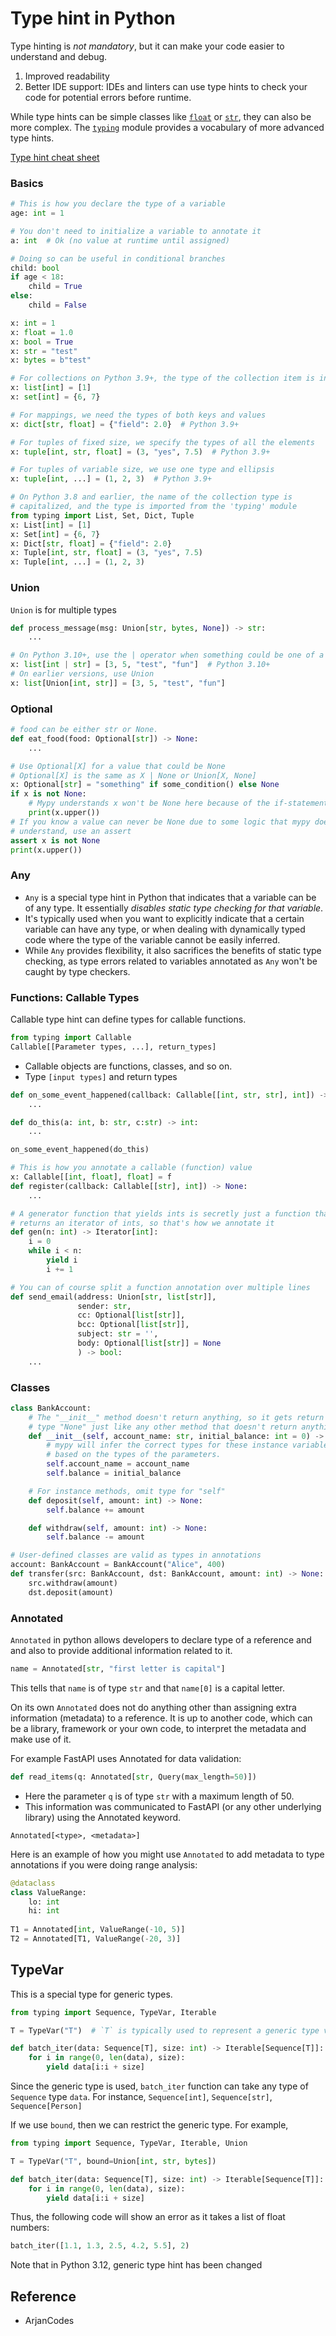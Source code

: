 # Type hint in Python



Type hinting is _not mandatory_, but it can make your code easier to understand and debug. 
1. Improved readability
2. Better IDE support: IDEs and linters can use type hints to check your code for potential errors before runtime. 

While type hints can be simple classes like [`float`](https://docs.python.org/3/library/functions.html#float "float") or [`str`](https://docs.python.org/3/library/stdtypes.html#str "str"), they can also be more complex. The [`typing`](https://docs.python.org/3/library/typing.html#module-typing "typing: Support for type hints (see :pep:`484`).") module provides a vocabulary of more advanced type hints.

[Type hint cheat sheet](https://mypy.readthedocs.io/en/stable/cheat_sheet_py3.html)

### Basics

```python
# This is how you declare the type of a variable
age: int = 1

# You don't need to initialize a variable to annotate it
a: int  # Ok (no value at runtime until assigned)

# Doing so can be useful in conditional branches
child: bool
if age < 18:
    child = True
else:
    child = False
```

```python
x: int = 1
x: float = 1.0
x: bool = True
x: str = "test"
x: bytes = b"test"

# For collections on Python 3.9+, the type of the collection item is in brackets
x: list[int] = [1]
x: set[int] = {6, 7}

# For mappings, we need the types of both keys and values
x: dict[str, float] = {"field": 2.0}  # Python 3.9+

# For tuples of fixed size, we specify the types of all the elements
x: tuple[int, str, float] = (3, "yes", 7.5)  # Python 3.9+

# For tuples of variable size, we use one type and ellipsis
x: tuple[int, ...] = (1, 2, 3)  # Python 3.9+
```


```python
# On Python 3.8 and earlier, the name of the collection type is
# capitalized, and the type is imported from the 'typing' module
from typing import List, Set, Dict, Tuple
x: List[int] = [1]
x: Set[int] = {6, 7}
x: Dict[str, float] = {"field": 2.0}
x: Tuple[int, str, float] = (3, "yes", 7.5)
x: Tuple[int, ...] = (1, 2, 3)

```

### Union 

`Union` is for multiple types
```python
def process_message(msg: Union[str, bytes, None]) -> str:
	...

# On Python 3.10+, use the | operator when something could be one of a few types
x: list[int | str] = [3, 5, "test", "fun"]  # Python 3.10+
# On earlier versions, use Union
x: list[Union[int, str]] = [3, 5, "test", "fun"]
```
### Optional 
```python
# food can be either str or None.
def eat_food(food: Optional[str]) -> None:
	...

# Use Optional[X] for a value that could be None
# Optional[X] is the same as X | None or Union[X, None]
x: Optional[str] = "something" if some_condition() else None
if x is not None:
    # Mypy understands x won't be None here because of the if-statement
    print(x.upper())
# If you know a value can never be None due to some logic that mypy doesn't
# understand, use an assert
assert x is not None
print(x.upper())
```


### Any
- `Any` is a special type hint in Python that indicates that a variable can be of any type. It essentially _disables static type checking for that variable_.
- It's typically used when you want to explicitly indicate that a certain variable can have any type, or when dealing with dynamically typed code where the type of the variable cannot be easily inferred.
- While `Any` provides flexibility, it also sacrifices the benefits of static type checking, as type errors related to variables annotated as `Any` won't be caught by type checkers.

### Functions: Callable Types

Callable type hint can define types for callable functions.
```python
from typing import Callable
Callable[[Parameter types, ...], return_types] 
```
- Callable objects are functions, classes, and so on. 
- Type `[input types]` and return types

```python
def on_some_event_happened(callback: Callable[[int, str, str], int]) -> None:
    ...

def do_this(a: int, b: str, c:str) -> int:
    ...

on_some_event_happened(do_this)

# This is how you annotate a callable (function) value
x: Callable[[int, float], float] = f
def register(callback: Callable[[str], int]) -> None: 
	...

# A generator function that yields ints is secretly just a function that
# returns an iterator of ints, so that's how we annotate it
def gen(n: int) -> Iterator[int]:
    i = 0
    while i < n:
        yield i
        i += 1

# You can of course split a function annotation over multiple lines
def send_email(address: Union[str, list[str]],
               sender: str,
               cc: Optional[list[str]],
               bcc: Optional[list[str]],
               subject: str = '',
               body: Optional[list[str]] = None
               ) -> bool:
    ...
```

### Classes

```python
class BankAccount:
    # The "__init__" method doesn't return anything, so it gets return
    # type "None" just like any other method that doesn't return anything
    def __init__(self, account_name: str, initial_balance: int = 0) -> None:
        # mypy will infer the correct types for these instance variables
        # based on the types of the parameters.
        self.account_name = account_name
        self.balance = initial_balance

    # For instance methods, omit type for "self"
    def deposit(self, amount: int) -> None:
        self.balance += amount

    def withdraw(self, amount: int) -> None:
        self.balance -= amount

# User-defined classes are valid as types in annotations
account: BankAccount = BankAccount("Alice", 400)
def transfer(src: BankAccount, dst: BankAccount, amount: int) -> None:
    src.withdraw(amount)
    dst.deposit(amount)
```
### Annotated

`Annotated` in python allows developers to declare type of a reference and and also to provide additional information related to it.

```python
name = Annotated[str, "first letter is capital"]
```

This tells that `name` is of type `str` and that `name[0]` is a capital letter.

On its own `Annotated` does not do anything other than assigning extra information (metadata) to a reference. It is up to another code, which can be a library, framework or your own code, to interpret the metadata and make use of it.

For example FastAPI uses Annotated for data validation:
```python
def read_items(q: Annotated[str, Query(max_length=50)])
```
- Here the parameter `q` is of type `str` with a maximum length of 50. 
- This information was communicated to FastAPI (or any other underlying library) using the Annotated keyword.

`Annotated[<type>, <metadata>]`

Here is an example of how you might use `Annotated` to add metadata to type annotations if you were doing range analysis:

```python
@dataclass
class ValueRange:
    lo: int
    hi: int
	
T1 = Annotated[int, ValueRange(-10, 5)]
T2 = Annotated[T1, ValueRange(-20, 3)]
```

## TypeVar

This is a special type for generic types. 

```python
from typing import Sequence, TypeVar, Iterable

T = TypeVar("T")  # `T` is typically used to represent a generic type variable

def batch_iter(data: Sequence[T], size: int) -> Iterable[Sequence[T]]:
    for i in range(0, len(data), size):
        yield data[i:i + size]
```

Since the generic type is used, `batch_iter` function can take any type of `Sequence` type `data`. For instance, `Sequence[int]`, `Sequence[str]`, `Sequence[Person]`

If we use `bound`, then we can restrict the generic type. For example, 
```python
from typing import Sequence, TypeVar, Iterable, Union

T = TypeVar("T", bound=Union[int, str, bytes])

def batch_iter(data: Sequence[T], size: int) -> Iterable[Sequence[T]]:
    for i in range(0, len(data), size):
        yield data[i:i + size]
```

Thus, the following code will show an error as it takes a list of float numbers:
```python
batch_iter([1.1, 1.3, 2.5, 4.2, 5.5], 2)
```

Note that in Python 3.12, generic type hint has been changed

## Reference
- ArjanCodes

